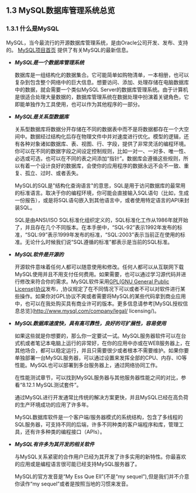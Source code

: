 ## 1.3 MySQL数据库管理系统总览
### 1.3.1 什么是MySQL

  MySQL，当今最流行的开源数据库管理系统，是由Oracle公司开发、发布、支持的。
  [MySQL项目首页](http://www.mysql.com/) 提供了有关MySQL的最新信息。  
  
* ***MySQL是一个数据库管理系统***
 
  数据库是一组结构化的数据集合。它可能简单如购物清单，一本相册，也可以复杂到包含整个网络中的巨大信息。想要访问、添加、处理存储在电脑数据库中的数据，就会需要一个类似MySQL Server的数据库管理系统。由于计算机是很适合处理大量数据的，数据库管理系统在数据处理中扮演着关键角色，它即能单独作为工具使用，也可以作为其他程序的一部分。
  
* ***MySQL是关系型数据库***
 
  关系型数据库将数据分开存储在不同的数据表中而不是将数据都存在一个大空间中。数据经过结构化后存在物理文件中并对速度进行优化。模型的逻辑，还有各种对象诸如数据库、表、视图、行、字段，提供了非常灵活的编程环境。你可以在不同的数据字段之间设定控制规则，比如一对一、一对多、唯一性、必选或可选，也可以在不同的表之间添加“指针”。数据库会遵循这些规则，所以有着一个设计良好的数据库，会使你的应用程序的数据永远不会不一致、重复、孤立、过时、或者丢失。 
   
  MySQL的SQL是"结构化查询语言"的意思，SQL是用于访问数据库的最常用的标准语言。取决于你的编程环境，你可能会直接输入SQL语句（比如，生成一份报告），或是将SQL语句嵌入到其他语言中，或者使用特定语言的API来封装SQL。 
   
  SQL是由ANSI/ISO SQL标准化组织定义的，SQL标准化工作从1986年就开始了，并且存在几个不同版本。在本手册中，“SQL-92”表示1992年发布的标准，“SQL:99”表示1999年发布的标准，“SQL:2003”表示当前正在使用的标准。无论什么时候我们说“SQL遵循的标准”都表示是当前的SQL标准。  

* ***MySQL软件是开源的***
 
  开源软件意味着任何人都可以随意使用和修改。任何人都可以从互联网下载MySQL使用并且不用支付任何费用。如果需要，也可以通过学习源代码并进行修改来符合你的需求。MySQL软件采用[GPL(GNU General Public License)协议](http://www.fsf.org/licenses/)发布，,协议规定了在不同情况下可以或者不可以对软件进行某些操作。如果你对GPL协议不爽或者需要将MySQL的某些代码拿到商业应用中，也可以在我处购买具有商业许可的版本。更多信息请参考[MySQL授权信息总览](http://www.mysql.com/company/legal/ licensing/)。  
  
* ***MySQL数据库速度快，具有高可靠性，良好的可扩展性，容易使用***
 
  如果这些就是你想要的，那么你一定要试一试。MySQL服务器软件可以在台式机或者笔记本电脑上运行的非常好，在你的应用中亦或在WEB服务器上，在其他场合，都可以稳定运行，并且只需要很少或者根本不需要维护。如果你要单独部署一台MySQL服务器，可以通过设置来发挥全部的CPU、内存、IO等性能。MySQL也可以部署到多台服务器上，通过网络协同工作。  
  
  在性能测试章节，可以找到MySQL服务器与其他服务器性能之间的对比，参看“8.12.1 MySQL测试套件”。
      
  通过MySQL进行开发通常比传统的解决方案更快，并且MySQL已经在高负荷的生产环境成功的应用了许多年。  
  
  MySQL数据库软件是一个客户端/服务器模式的系统结构，包含了多线程的SQL服务器，可支持不同的后端，许多不同种类的客户端程序和库，管理工具，还有许多种类的编程接口（APIs）。  
  
* ***MySQL有许多为其开发的相关软件***
 
  与MySQL关系紧密的合作用户已经为其开发了许多实用的新特性。你最喜欢的应用或是编程语言很可能已经支持MySQL服务器了。  
  
  MySQL的官方发音是“My Ess Que Ell”(不是“my sequel”),但是我们并不介意你读作“my sequel”或者是按照当地的习惯来发音。
